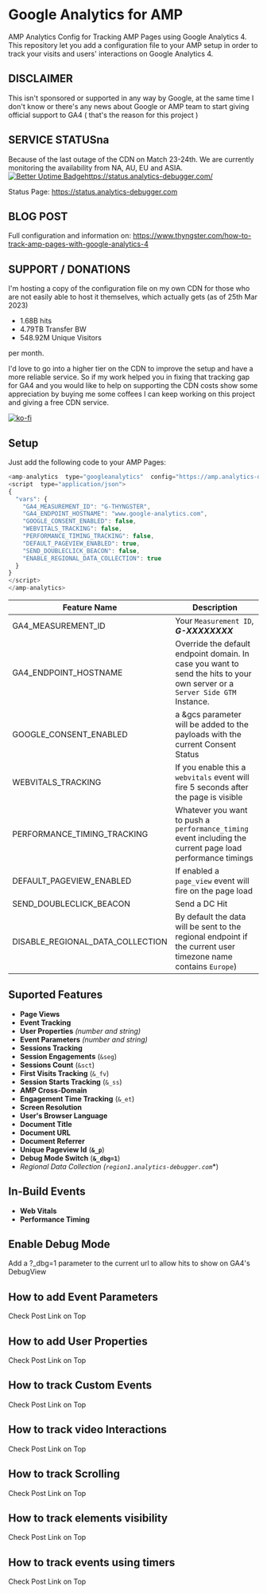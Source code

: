 # Google Analytics for AMP
AMP Analytics Config for Tracking AMP Pages using Google Analytics 4. This repository let you add a configuration file to your AMP setup in order to track your visits and users' interactions on Google Analytics 4.

## DISCLAIMER
This isn't sponsored or supported in any way by Google, at the same time I don't know or there's any news about Google or AMP team to start giving official support to GA4 ( that's the reason for this project )

## SERVICE STATUSna
Because of the last outage of the CDN on Match 23-24th. We are currently monitoring the availability from NA, AU, EU and ASIA. 
[![Better Uptime Badge](https://betteruptime.com/status-badges/v1/monitor/nz4k.svg)](https://betteruptime.com/?utm_source=status_badge)https://status.analytics-debugger.com/

Status Page: https://status.analytics-debugger.com

## BLOG POST 

Full configuration and information on:
https://www.thyngster.com/how-to-track-amp-pages-with-google-analytics-4

## SUPPORT / DONATIONS

I'm hosting a copy of the configuration file on my own CDN for those who are not easily able to host it themselves, which actually gets (as of 25th Mar 2023)

- 1.68B hits
- 4.79TB Transfer BW
- 548.92M Unique Visitors

per month.

 
I'd love to go into a higher tier on the CDN to improve the setup and have a more reliable service. So if my work helped you in fixing that tracking gap for GA4 and you would like to help on supporting the CDN costs show some appreciation by buying me some coffees I can keep working on this project and giving a free CDN service.
    
[![ko-fi](https://ko-fi.com/img/githubbutton_sm.svg)](https://ko-fi.com/Q5Q225ZVD)

  
## Setup
Just add the following code to your AMP Pages:


```javascript
<amp-analytics  type="googleanalytics"  config="https://amp.analytics-debugger.com/ga4.json"  data-credentials="include">
<script  type="application/json">
{
  "vars": {
    "GA4_MEASUREMENT_ID": "G-THYNGSTER",
    "GA4_ENDPOINT_HOSTNAME": "www.google-analytics.com",
    "GOOGLE_CONSENT_ENABLED": false,
    "WEBVITALS_TRACKING": false,
    "PERFORMANCE_TIMING_TRACKING": false,
    "DEFAULT_PAGEVIEW_ENABLED": true,
    "SEND_DOUBLECLICK_BEACON": false,
    "ENABLE_REGIONAL_DATA_COLLECTION": true
  }
}
</script>
</amp-analytics>

```
 

|Feature Name|Description|
|--|--|
|GA4_MEASUREMENT_ID|Your `Measurement ID`, _**G-XXXXXXXX**_|
|GA4_ENDPOINT_HOSTNAME|Override the default endpoint domain. In case you want to send the hits to your own server or a `Server Side GTM` Instance.|
|GOOGLE_CONSENT_ENABLED|a &gcs parameter will be added to the payloads with the current Consent Status|
|WEBVITALS_TRACKING|If you enable this a `webvitals` event will fire 5 seconds after the page is visible|
|PERFORMANCE_TIMING_TRACKING|Whatever you want to push a `performance_timing` event including the current page load performance timings|
|DEFAULT_PAGEVIEW_ENABLED|If enabled a `page_view` event will fire on the page load|
|SEND_DOUBLECLICK_BEACON|Send a DC Hit|
|DISABLE_REGIONAL_DATA_COLLECTION|By default the data will be sent to the regional endpoint if the current user timezone name contains `Europe`)|  

## Suported Features

-  **Page Views**
-  **Event Tracking**
-  **User Properties**  _(number and string)_
-  **Event Parameters**  _(number and string)_
-  **Sessions Tracking**
-  **Session Engagements** (`&seg`)
-  **Sessions Count** (`&sct`)
-  **First Visits Tracking** (`&_fv`)
-  **Session Starts Tracking** (`&_ss`)
-  **AMP Cross-Domain**
-  **Engagement Time Tracking** (`&_et`)
-  **Screen Resolution**
-  **User's Browser Language**
-  **Document Title**
-  **Document URL**
-  **Document Referrer**
-  **Unique Pageview Id** (**`&_p`**)
-  **Debug Mode Switch** (**`&_dbg=1`**)
-  **Regional Data Collection* (**`region1.analytics-debugger.com`**)  

## In-Build Events

-  **Web Vitals**
-  **Performance Timing** 

## Enable Debug Mode
Add a ?_dbg=1 parameter to the current url to allow hits to show on GA4's DebugView

## How to add Event Parameters
Check Post Link on Top

## How to add User Properties
Check Post Link on Top  

## How to track Custom Events
Check Post Link on Top 

## How to track video Interactions
Check Post Link on Top 

## How to track Scrolling
Check Post Link on Top  

## How to track elements visibility
Check Post Link on Top  

## How to track events using timers
Check Post Link on Top
